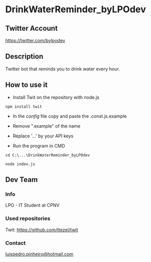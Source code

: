 # DrinkWaterReminder_byLPOdev

## Twitter Account
https://twitter.com/bylpodev

## Description
Twitter bot that reminds you to drink water every hour.

## How to use it
- Install Twit on the repository with node.js
```shell
npm install twit
```
- In the _config_ file copy and paste the .const.js.example
- Remove ".example" of the name
- Replace '...' by your API keys

- Run the program in CMD
```shell
cd C:\...\DrinkWaterReminder_byLPOdev
```

```shell
node index.js
```

## Dev Team
### Info
LPO - IT Student at CPNV

### Used repositories
Twit: https://github.com/ttezel/twit

### Contact
luispedro.pinheiro@hotmail.com
